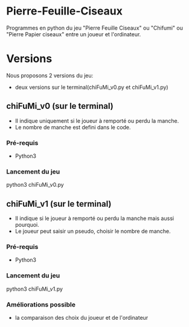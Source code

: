 # Pierre-Feuille-Ciseaux
Programmes en python du jeu "Pierre Feuille Ciseaux" ou "Chifumi" ou "Pierre Papier ciseaux" entre un joueur et l'ordinateur.
# Versions
Nous proposons  2<!--3--> versions du jeu:
* deux versions sur le terminal(chiFuMi_v0.py et chiFuMi_v1.py)
<!--* une version avec une interface graphique-->
## chiFuMi_v0 (sur le terminal)
* Il indique uniquement si le joueur à remporté ou perdu la manche.
* Le nombre de manche est defini dans le code.
### Pré-requis
* Python3
### Lancement du jeu
python3 chiFuMi_v0.py

## chiFuMi_v1 (sur le terminal)
* Il indique si le joueur à remporté ou perdu la manche mais aussi pourquoi.
* Le joueur peut saisir un pseudo, choisir le nombre de manche.
### Pré-requis
* Python3
### Lancement du jeu
python3 chiFuMi_v1.py
### Améliorations possible
* la comparaison des choix du joueur et de l'ordinateur
<!--
## chiFuMi_v2 (interface graphique)
### Pré-requis
* Python3
* Pygame
### Lancement du jeu
python3 chiFuMi_v2.py-->
